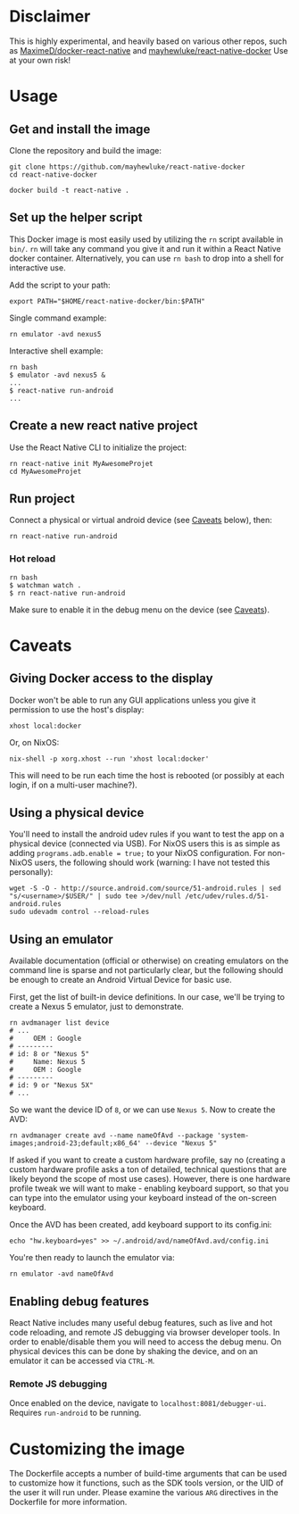 # Disclaimer

This is highly experimental, and heavily based on various other repos, such as
[MaximeD/docker-react-native](https://github.com/MaximeD/docker-react-native) and
[mayhewluke/react-native-docker](https://github.com/mayhewluke)
Use at your own risk!

# Usage

## Get and install the image

Clone the repository and build the image:
```
git clone https://github.com/mayhewluke/react-native-docker
cd react-native-docker

docker build -t react-native .
```

## Set up the helper script

This Docker image is most easily used by utilizing the `rn` script available in
`bin/`. `rn` will take any command you give it and run it within a React Native
docker container. Alternatively, you can use `rn bash` to drop into a shell for
interactive use.

Add the script to your path:
```
export PATH="$HOME/react-native-docker/bin:$PATH"
```

Single command example:
```
rn emulator -avd nexus5
```

Interactive shell example:
```
rn bash
$ emulator -avd nexus5 &
...
$ react-native run-android
...
```

## Create a new react native project

Use the React Native CLI to initialize the project:
```
rn react-native init MyAwesomeProjet
cd MyAwesomeProjet
```

## Run project

Connect a physical or virtual android device (see [Caveats](#caveats) below),
then:

```
rn react-native run-android
```

### Hot reload

```
rn bash
$ watchman watch .
$ rn react-native run-android
```

Make sure to enable it in the debug menu on the device (see
[Caveats](#enabling-debug-features)).

# Caveats

## Giving Docker access to the display

Docker won't be able to run any GUI applications unless you give it permission
to use the host's display:

```
xhost local:docker
```

Or, on NixOS:

```
nix-shell -p xorg.xhost --run 'xhost local:docker'
```

This will need to be run each time the host is rebooted (or possibly at each
login, if on a multi-user machine?).

## Using a physical device

You'll need to install the android udev rules if you want to test the app on a
physical device (connected via USB). For NixOS users this is as simple as adding
`programs.adb.enable = true;` to your NixOS configuration. For non-NixOS users,
the following should work (warning: I have not tested this personally):

```
wget -S -O - http://source.android.com/source/51-android.rules | sed "s/<username>/$USER/" | sudo tee >/dev/null /etc/udev/rules.d/51-android.rules
sudo udevadm control --reload-rules
```

## Using an emulator

Available documentation (official or otherwise) on creating emulators on the
command line is sparse and not particularly clear, but the following should be
enough to create an Android Virtual Device for basic use.

First, get the list of built-in device definitions. In our case, we'll be trying
to create a Nexus 5 emulator, just to demonstrate.

```
rn avdmanager list device
# ...
#     OEM : Google
# ---------
# id: 8 or "Nexus 5"
#     Name: Nexus 5
#     OEM : Google
# ---------
# id: 9 or "Nexus 5X"
# ...
```

So we want the device ID of `8`, or we can use `Nexus 5`. Now to create the AVD:

```
rn avdmanager create avd --name nameOfAvd --package 'system-images;android-23;default;x86_64' --device "Nexus 5"
```

If asked if you want to create a custom hardware profile, say no (creating a
custom hardware profile asks a ton of detailed, technical questions that are
likely beyond the scope of most use cases). However, there is one hardware
profile tweak we will want to make - enabling keyboard support, so that you can
type into the emulator using your keyboard instead of the on-screen keyboard.

Once the AVD has been created, add keyboard support to its config.ini:

```
echo "hw.keyboard=yes" >> ~/.android/avd/nameOfAvd.avd/config.ini
```

You're then ready to launch the emulator via:

```
rn emulator -avd nameOfAvd
```

## Enabling debug features

React Native includes many useful debug features, such as live and hot code
reloading, and remote JS debugging via browser developer tools. In order to
enable/disable them you will need to access the debug menu. On physical devices
this can be done by shaking the device, and on an emulator it can be accessed
via `CTRL-M`.

### Remote JS debugging

Once enabled on the device, navigate to `localhost:8081/debugger-ui`. Requires
`run-android` to be running.

# Customizing the image

The Dockerfile accepts a number of build-time arguments that can be used to
customize how it functions, such as the SDK tools version, or the UID of the
user it will run under. Please examine the various `ARG` directives in the
Dockerfile for more information.